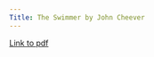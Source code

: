 ```yaml
---
Title: The Swimmer by John Cheever
---
```


[Link to pdf](https://www.google.com/url?sa=t&rct=j&q=&esrc=s&source=web&cd=&ved=2ahUKEwimsrjYiYzsAhWYmHIEHd2FB8QQFjAAegQIGRAB&url=https%3A%2F%2Floa-shared.s3.amazonaws.com%2Fstatic%2Fpdf%2FCheever_Swimmer.pdf&usg=AOvVaw1iNgkj_TUzCkMorsOhx8bI)

